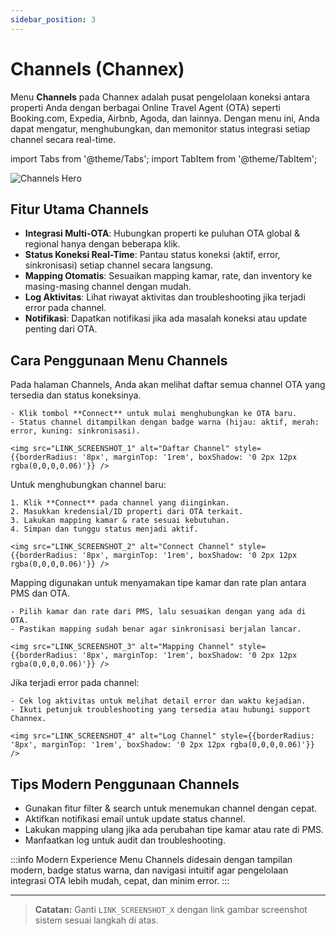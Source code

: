 ```yaml
---
sidebar_position: 3
---
```


# Channels (Channex)

Menu **Channels** pada Channex adalah pusat pengelolaan koneksi antara properti Anda dengan berbagai Online Travel Agent (OTA) seperti Booking.com, Expedia, Airbnb, Agoda, dan lainnya. Dengan menu ini, Anda dapat mengatur, menghubungkan, dan memonitor status integrasi setiap channel secara real-time.

import Tabs from '@theme/Tabs';
import TabItem from '@theme/TabItem';

<div style={{marginBottom: '1.5rem'}}>
  <img src="../../../static/img/cm/channels-hero.png" alt="Channels Hero" style={{width: '100%', borderRadius: '12px', boxShadow: '0 4px 24px rgba(0,0,0,0.08)'}} />
</div>

## Fitur Utama Channels

- **Integrasi Multi-OTA**: Hubungkan properti ke puluhan OTA global & regional hanya dengan beberapa klik.
- **Status Koneksi Real-Time**: Pantau status koneksi (aktif, error, sinkronisasi) setiap channel secara langsung.
- **Mapping Otomatis**: Sesuaikan mapping kamar, rate, dan inventory ke masing-masing channel dengan mudah.
- **Log Aktivitas**: Lihat riwayat aktivitas dan troubleshooting jika terjadi error pada channel.
- **Notifikasi**: Dapatkan notifikasi jika ada masalah koneksi atau update penting dari OTA.

## Cara Penggunaan Menu Channels

<Tabs className="unique-tabs">
  <TabItem value="list" label="Lihat & Kelola Channel" default>
    Pada halaman Channels, Anda akan melihat daftar semua channel OTA yang tersedia dan status koneksinya.
    
    - Klik tombol **Connect** untuk mulai menghubungkan ke OTA baru.
    - Status channel ditampilkan dengan badge warna (hijau: aktif, merah: error, kuning: sinkronisasi).
    
    <img src="LINK_SCREENSHOT_1" alt="Daftar Channel" style={{borderRadius: '8px', marginTop: '1rem', boxShadow: '0 2px 12px rgba(0,0,0,0.06)'}} />
  </TabItem>
  <TabItem value="connect" label="Connect Channel">
    Untuk menghubungkan channel baru:
    
    1. Klik **Connect** pada channel yang diinginkan.
    2. Masukkan kredensial/ID properti dari OTA terkait.
    3. Lakukan mapping kamar & rate sesuai kebutuhan.
    4. Simpan dan tunggu status menjadi aktif.
    
    <img src="LINK_SCREENSHOT_2" alt="Connect Channel" style={{borderRadius: '8px', marginTop: '1rem', boxShadow: '0 2px 12px rgba(0,0,0,0.06)'}} />
  </TabItem>
  <TabItem value="mapping" label="Mapping Kamar & Rate">
    Mapping digunakan untuk menyamakan tipe kamar dan rate plan antara PMS dan OTA.
    
    - Pilih kamar dan rate dari PMS, lalu sesuaikan dengan yang ada di OTA.
    - Pastikan mapping sudah benar agar sinkronisasi berjalan lancar.
    
    <img src="LINK_SCREENSHOT_3" alt="Mapping Channel" style={{borderRadius: '8px', marginTop: '1rem', boxShadow: '0 2px 12px rgba(0,0,0,0.06)'}} />
  </TabItem>
  <TabItem value="troubleshoot" label="Troubleshooting & Log">
    Jika terjadi error pada channel:
    
    - Cek log aktivitas untuk melihat detail error dan waktu kejadian.
    - Ikuti petunjuk troubleshooting yang tersedia atau hubungi support Channex.
    
    <img src="LINK_SCREENSHOT_4" alt="Log Channel" style={{borderRadius: '8px', marginTop: '1rem', boxShadow: '0 2px 12px rgba(0,0,0,0.06)'}} />
  </TabItem>
</Tabs>

## Tips Modern Penggunaan Channels

- Gunakan fitur filter & search untuk menemukan channel dengan cepat.
- Aktifkan notifikasi email untuk update status channel.
- Lakukan mapping ulang jika ada perubahan tipe kamar atau rate di PMS.
- Manfaatkan log untuk audit dan troubleshooting.

:::info Modern Experience
Menu Channels didesain dengan tampilan modern, badge status warna, dan navigasi intuitif agar pengelolaan integrasi OTA lebih mudah, cepat, dan minim error.
:::

---

> **Catatan:**
> Ganti `LINK_SCREENSHOT_X` dengan link gambar screenshot sistem sesuai langkah di atas.
